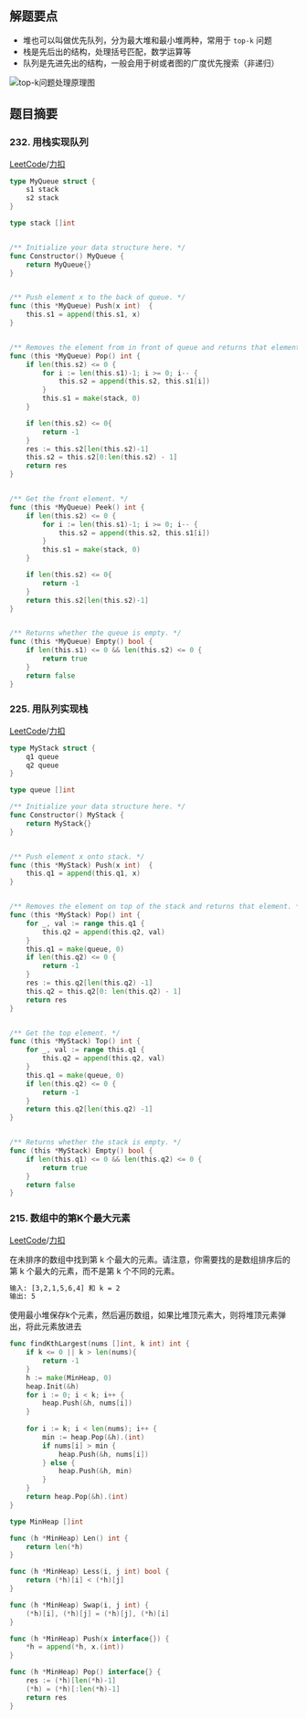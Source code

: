 ## 解题要点
- 堆也可以叫做优先队列，分为最大堆和最小堆两种，常用于 `top-k` 问题
- 栈是先后出的结构，处理括号匹配，数学运算等
- 队列是先进先出的结构，一般会用于树或者图的广度优先搜索（非递归）

![top-k问题处理原理图](https://gitee.com/ixnzone/img-bed/raw/master/2020/12/20201219173136.png)

## 题目摘要
### 232. 用栈实现队列
[LeetCode](https://leetcode.com/problems/implement-queue-using-stacks/)/[力扣](https://leetcode-cn.com/problems/implement-queue-using-stacks)

```go
type MyQueue struct {
    s1 stack
    s2 stack
}

type stack []int


/** Initialize your data structure here. */
func Constructor() MyQueue {
    return MyQueue{}
}


/** Push element x to the back of queue. */
func (this *MyQueue) Push(x int)  {
    this.s1 = append(this.s1, x)
}


/** Removes the element from in front of queue and returns that element. */
func (this *MyQueue) Pop() int {
    if len(this.s2) <= 0 {
        for i := len(this.s1)-1; i >= 0; i-- {
            this.s2 = append(this.s2, this.s1[i])
        }
        this.s1 = make(stack, 0)
    }

    if len(this.s2) <= 0{
        return -1
    }
    res := this.s2[len(this.s2)-1]
    this.s2 = this.s2[0:len(this.s2) - 1]
    return res
}


/** Get the front element. */
func (this *MyQueue) Peek() int {
    if len(this.s2) <= 0 {
        for i := len(this.s1)-1; i >= 0; i-- {
            this.s2 = append(this.s2, this.s1[i])
        }
        this.s1 = make(stack, 0)
    }

    if len(this.s2) <= 0{
        return -1
    }
    return this.s2[len(this.s2)-1]
}


/** Returns whether the queue is empty. */
func (this *MyQueue) Empty() bool {
    if len(this.s1) <= 0 && len(this.s2) <= 0 {
        return true
    }
    return false
}
```

### 225. 用队列实现栈
[LeetCode](https://leetcode.com/problems/implement-stack-using-queues)/[力扣](https://leetcode-cn.com/problems/implement-stack-using-queues)

```go
type MyStack struct {
    q1 queue
    q2 queue
}

type queue []int

/** Initialize your data structure here. */
func Constructor() MyStack {
    return MyStack{}
}


/** Push element x onto stack. */
func (this *MyStack) Push(x int)  {
    this.q1 = append(this.q1, x)
}


/** Removes the element on top of the stack and returns that element. */
func (this *MyStack) Pop() int {
    for _, val := range this.q1 {
        this.q2 = append(this.q2, val)
    }
    this.q1 = make(queue, 0)
    if len(this.q2) <= 0 {
        return -1
    }
    res := this.q2[len(this.q2) -1]
    this.q2 = this.q2[0: len(this.q2) - 1]
    return res
}


/** Get the top element. */
func (this *MyStack) Top() int {
    for _, val := range this.q1 {
        this.q2 = append(this.q2, val)
    }
    this.q1 = make(queue, 0)
    if len(this.q2) <= 0 {
        return -1
    }
    return this.q2[len(this.q2) -1]
}


/** Returns whether the stack is empty. */
func (this *MyStack) Empty() bool {
    if len(this.q1) <= 0 && len(this.q2) <= 0 {
        return true
    }
    return false
}
```

### 215. 数组中的第K个最大元素
[LeetCode](https://leetcode.com/problems/kth-largest-element-in-an-array)/[力扣](https://leetcode-cn.com/problems/kth-largest-element-in-an-array)

在未排序的数组中找到第 k 个最大的元素。请注意，你需要找的是数组排序后的第 k 个最大的元素，而不是第 k 个不同的元素。

```html
输入: [3,2,1,5,6,4] 和 k = 2
输出: 5
```

使用最小堆保存k个元素，然后遍历数组，如果比堆顶元素大，则将堆顶元素弹出，将此元素放进去

```go
func findKthLargest(nums []int, k int) int {
    if k <= 0 || k > len(nums){
        return -1
    }
    h := make(MinHeap, 0)
    heap.Init(&h)
    for i := 0; i < k; i++ {
        heap.Push(&h, nums[i])
    }
    
    for i := k; i < len(nums); i++ {
        min := heap.Pop(&h).(int)
        if nums[i] > min {
            heap.Push(&h, nums[i])
        } else {
            heap.Push(&h, min)
        }
    }
    return heap.Pop(&h).(int)
}

type MinHeap []int

func (h *MinHeap) Len() int {
    return len(*h)
}

func (h *MinHeap) Less(i, j int) bool {
    return (*h)[i] < (*h)[j]
}

func (h *MinHeap) Swap(i, j int) {
    (*h)[i], (*h)[j] = (*h)[j], (*h)[i]
}

func (h *MinHeap) Push(x interface{}) {
    *h = append(*h, x.(int))
}

func (h *MinHeap) Pop() interface{} {
    res := (*h)[len(*h)-1]
    (*h) = (*h)[:len(*h)-1]
    return res
}
```